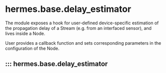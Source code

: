 # hermes.base.delay_estimator
The module exposes a hook for user-defined device-specific estimation of the propagation delay
of a Stream (e.g. from an interfaced sensor), and lives inside a Node.

User provides a callback function and sets corresponding parameters in the configuration of the Node.

## ::: hermes.base.delay_estimator
